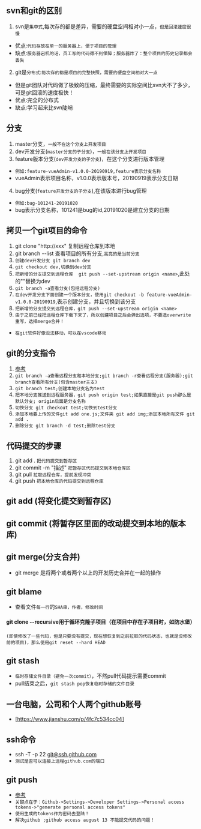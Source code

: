 ## svn和git的区别
1. svn是`集中式`,每次存的都是差异，需要的硬盘空间相对小一点，`但是回滚速度很慢`
* 优点:`代码存放在单一的服务器上，便于项目的管理`
* 缺点:`服务器宕机的话，员工写的代码得不到保障；服务器炸了：整个项目的历史记录都会丢失`
2. git是`分布式`:`每次存的都是项目的完整快照，需要的硬盘空间相对大一点`
* 但是git团队对代码做了极致的压缩，最终需要的实际空间比svn大不了多少，可是git回滚的速度极快！
* 优点:完全的分布式
* 缺点:学习起来比svn陡峭

## 分支
1. master分支，`一般不在这个分支上开发项目`
2. dev开发分支(`master分支的子分支`)，`一般在该分支上开发项目`
3. feature版本分支(`dev开发分支的子分支`)，在这个分支进行版本管理
* `例如:feature-vueAdmin-v1.0.0-20190919,feature表示分支名称`
* vueAdmin表示项目名称，v1.0.0表示版本号，20190919表示分支日期
4. bug分支(`feature开发分支的子分支`),在该版本进行bug管理
* `例如:bug-101241-20191020`
* bug表示分支名称，101241是bug的id,20191020是建立分支的日期

## 拷贝一个git项目的命令
1. git clone "http://xxx" 复制远程仓库到本地
2. git branch --list 查看项目的所有分支,`高亮的是当前分支`
3. `创建dev开发分支 git branch dev`
4. `git checkout dev,切换到dev分支`
5. `把新增的分支提交到远程仓库  git push --set-upstream origin <name>`,此处的"<name>"替换为dev
6. `git branch -a查看分支(包括远程分支)`
7. `在dev开发分支下面创建一个版本分支，使用git checkout -b feature-vueAdmin-v1.0.0-20190919`,表示创建分支，并且切换到该分支
8. `把新增的分支提交到远程仓库，git push --set-upstream origin <name>`
9. `由于之前已经把远程仓库下载下来了，所以创建项目之后会弹出选项，不要选overwrite重写，选择merge合并！`
* `在git软件好像没法移动，可以在vscode移动`

## git的分支指令
1. [参考](https://www.cnblogs.com/printN/p/6259115.html)
2. `git branch -a查看远程分支和本地分支;git branch -r查看远程分支(服务器);git branch查看所有分支(包含master主支)`
3. `git branch test;创建本地分支名为test`
4. `把本地分支推送到远程服务器，git push origin test;如果直接是git push那么是默认分支; origin后面是分支名称`
5. `切换分支 git checkout test;切换到test分支`
6. `添加本地要上传的文件git add one.js;文件夹 git add img;添加本地所有文件 git add .`
7. `删除分支 git branch -d test;删除test分支`

## 代码提交的步骤
1. git add . `把代码提交到暂存区`
2. git commit -m "描述"  `把暂存区代码提交到本地仓库区`
3. git pull `拉取远程仓库，提前发现冲突`
4. git push `把本地仓库的代码提交到远程仓库`


## git add (将变化提交到暂存区)
## git commit (将暂存区里面的改动提交到本地的版本库)

## git merge(分支合并)
* git merge 是将两个或者两个以上的开发历史合并在一起的操作

## git blame
* 查看文件`每一行`的`SHA串，作者，修改时间`

#### git clone --recursive用于循环克隆子项目（在项目中存在子项目时，如防水堡）

`(即使修改了一些代码，但是只要没有提交，现在想恢复到之前拉取的代码状态，也就是没修改前的项目)，那么使用git reset --hard HEAD`

## git stash
* `临时存储文件目录（避免一次commit）`，不然pull代码提示需要commit
* pull结束之后，`git stash pop恢复临时存储的文件目录`

## 一台电脑，公司和个人两个github账号
* [https://www.jianshu.com/p/4fc7c534cc04]

## ssh命令
* ssh -T -p 22 git@ssh.github.com
* `测试是否可以连接上远程github.com的端口`

## git push
* [参考]("https://www.djc8.cn/archives/github-started-from-august-13-2021-and-does-not-accept-the-user-password-for-git-operation-verification.html")
* `关键点在于：Github->Settings->Developer Settings->Personal access tokens->"generate personal access tokens"`
* `使用生成的tokens作为密码去登陆！`
* `解决github ;github access august 13 不能提交代码的问题！`

